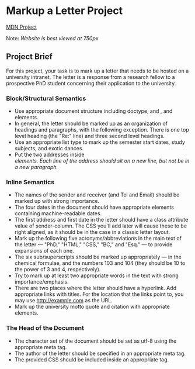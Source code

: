 # Markup a Letter Project

[MDN Project](https://developer.mozilla.org/en-US/docs/Learn/HTML/Introduction_to_HTML/Marking_up_a_letter)

Note: <i>Website is best viewed at 750px</i>

## Project Brief

For this project, your task is to mark up a letter that needs to be hosted on a university intranet. The letter is a response from a research fellow to a prospective PhD student concerning their application to the university.

### Block/Structural Semantics

* Use appropriate document structure including doctype, and <html>, <head> and <body> elements.
* In general, the letter should be marked up as an organization of headings and paragraphs, with the following exception. There is one top level heading (the "Re:" line) and three second level headings.
* Use an appropriate list type to mark up the semester start dates, study subjects, and exotic dances.
* Put the two addresses inside <address> elements. Each line of the address should sit on a new line, but not be in a new paragraph.

### Inline Semantics
* The names of the sender and receiver (and Tel and Email) should be marked up with strong importance.
* The four dates in the document should have appropriate elements containing machine-readable dates.
* The first address and first date in the letter should have a class attribute value of sender-column. The CSS you'll add later will cause these to be right aligned, as it should be in the case in a classic letter layout.
* Mark up the following five acronyms/abbreviations in the main text of the letter — "PhD," "HTML," "CSS," "BC," and "Esq." — to provide expansions of each one.
* The six sub/superscripts should be marked up appropriately — in the chemical formulae, and the numbers 103 and 104 (they should be 10 to the power of 3 and 4, respectively).
* Try to mark up at least two appropriate words in the text with strong importance/emphasis.
* There are two places where the letter should have a hyperlink. Add appropriate links with titles. For the location that the links point to, you may use http://example.com as the URL.
* Mark up the university motto quote and citation with appropriate elements.

### The Head of the Document
* The character set of the document should be set as utf-8 using the appropriate meta tag.
* The author of the letter should be specified in an appropriate meta tag.
* The provided CSS should be included inside an appropriate tag.
